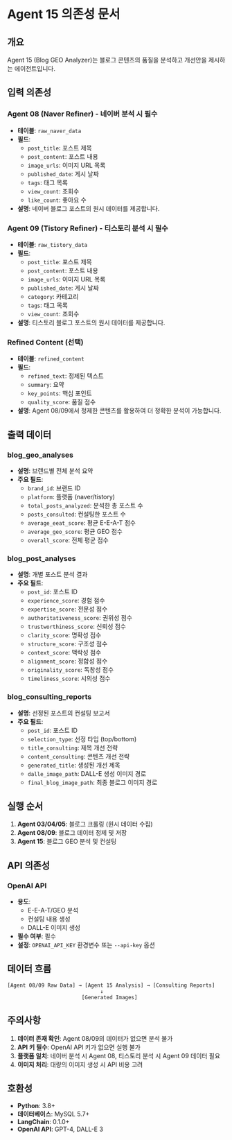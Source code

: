 # Agent 15 의존성 문서

## 개요
Agent 15 (Blog GEO Analyzer)는 블로그 콘텐츠의 품질을 분석하고 개선안을 제시하는 에이전트입니다.

## 입력 의존성

### Agent 08 (Naver Refiner) - 네이버 분석 시 필수
- **테이블**: `raw_naver_data`
- **필드**:
  - `post_title`: 포스트 제목
  - `post_content`: 포스트 내용
  - `image_urls`: 이미지 URL 목록
  - `published_date`: 게시 날짜
  - `tags`: 태그 목록
  - `view_count`: 조회수
  - `like_count`: 좋아요 수
- **설명**: 네이버 블로그 포스트의 원시 데이터를 제공합니다.

### Agent 09 (Tistory Refiner) - 티스토리 분석 시 필수
- **테이블**: `raw_tistory_data`
- **필드**:
  - `post_title`: 포스트 제목
  - `post_content`: 포스트 내용
  - `image_urls`: 이미지 URL 목록
  - `published_date`: 게시 날짜
  - `category`: 카테고리
  - `tags`: 태그 목록
  - `view_count`: 조회수
- **설명**: 티스토리 블로그 포스트의 원시 데이터를 제공합니다.

### Refined Content (선택)
- **테이블**: `refined_content`
- **필드**:
  - `refined_text`: 정제된 텍스트
  - `summary`: 요약
  - `key_points`: 핵심 포인트
  - `quality_score`: 품질 점수
- **설명**: Agent 08/09에서 정제한 콘텐츠를 활용하여 더 정확한 분석이 가능합니다.

## 출력 데이터

### blog_geo_analyses
- **설명**: 브랜드별 전체 분석 요약
- **주요 필드**:
  - `brand_id`: 브랜드 ID
  - `platform`: 플랫폼 (naver/tistory)
  - `total_posts_analyzed`: 분석한 총 포스트 수
  - `posts_consulted`: 컨설팅한 포스트 수
  - `average_eeat_score`: 평균 E-E-A-T 점수
  - `average_geo_score`: 평균 GEO 점수
  - `overall_score`: 전체 평균 점수

### blog_post_analyses
- **설명**: 개별 포스트 분석 결과
- **주요 필드**:
  - `post_id`: 포스트 ID
  - `experience_score`: 경험 점수
  - `expertise_score`: 전문성 점수
  - `authoritativeness_score`: 권위성 점수
  - `trustworthiness_score`: 신뢰성 점수
  - `clarity_score`: 명확성 점수
  - `structure_score`: 구조성 점수
  - `context_score`: 맥락성 점수
  - `alignment_score`: 정합성 점수
  - `originality_score`: 독창성 점수
  - `timeliness_score`: 시의성 점수

### blog_consulting_reports
- **설명**: 선정된 포스트의 컨설팅 보고서
- **주요 필드**:
  - `post_id`: 포스트 ID
  - `selection_type`: 선정 타입 (top/bottom)
  - `title_consulting`: 제목 개선 전략
  - `content_consulting`: 콘텐츠 개선 전략
  - `generated_title`: 생성된 개선 제목
  - `dalle_image_path`: DALL-E 생성 이미지 경로
  - `final_blog_image_path`: 최종 블로그 이미지 경로

## 실행 순서

1. **Agent 03/04/05**: 블로그 크롤링 (원시 데이터 수집)
2. **Agent 08/09**: 블로그 데이터 정제 및 저장
3. **Agent 15**: 블로그 GEO 분석 및 컨설팅

## API 의존성

### OpenAI API
- **용도**: 
  - E-E-A-T/GEO 분석
  - 컨설팅 내용 생성
  - DALL-E 이미지 생성
- **필수 여부**: 필수
- **설정**: `OPENAI_API_KEY` 환경변수 또는 `--api-key` 옵션

## 데이터 흐름

```
[Agent 08/09 Raw Data] → [Agent 15 Analysis] → [Consulting Reports]
                              ↓
                        [Generated Images]
```

## 주의사항

1. **데이터 존재 확인**: Agent 08/09의 데이터가 없으면 분석 불가
2. **API 키 필수**: OpenAI API 키가 없으면 실행 불가
3. **플랫폼 일치**: 네이버 분석 시 Agent 08, 티스토리 분석 시 Agent 09 데이터 필요
4. **이미지 처리**: 대량의 이미지 생성 시 API 비용 고려

## 호환성

- **Python**: 3.8+
- **데이터베이스**: MySQL 5.7+
- **LangChain**: 0.1.0+
- **OpenAI API**: GPT-4, DALL-E 3